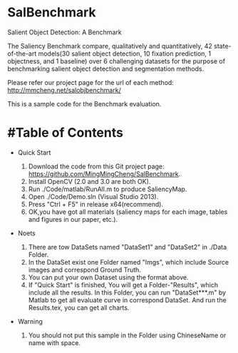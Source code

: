 # SalBenchmark
Salient Object Detection: A Benchmark


The Saliency Benchmark compare, qualitatively and quantitatively, 42 state-of-the-art models(30 salient object detection, 10 fixation prediction, 1 objectness, and 1 baseline) over 6 challenging datasets for the purpose of benchmarking salient object detection and segmentation methods. 


Please refer our project page for the url of each method: http://mmcheng.net/salobjbenchmark/


This is a sample code for the Benchmark evaluation.

#Table of Contents
=================

- Quick Start
	1. Download the code from this Git project page: https://github.com/MingMingCheng/SalBenchmark.
	2. Install OpenCV (2.0 and 3.0 are both OK).
	3. Run ./Code/matlab/RunAll.m to produce SaliencyMap.
	4. Open ./Code/Demo.sln (Visual Studio 2013).
	5. Press "Ctrl + F5" in release x64(recommend).
	6. OK,you have got all materials (saliency maps for each image, tables and figures in our paper, etc.).
	
- Noets
	1. There are tow DataSets named "DataSet1" and "DataSet2" in ./Data Folder.
	2. In the DataSet exist one Folder named "Imgs", which include Source images and correspond Ground Truth. 
	3. You can put your own Dataset using the format above.
	4. If "Quick Start" is finished, You will get a Folder-"Results", which include all the results. In this Folder, you can run "DataSet***.m" by Matlab to get all evaluate curve in correspond DataSet. And run the Results.tex, you can get all charts.	
	
- Warning
	1. You should not put this sample in the Folder using ChineseName or name with space.
	
